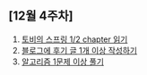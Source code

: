 ## [12월 4주차]
1. [토비의 스프링 1/2 chapter 읽기](study/spring_study_4.md)
1. [블로그에 후기 글 1개 이상 작성하기](https://buddev.tistory.com/84)
1. [알고리즘 1문제 이상 풀기](study/backjoon_10942.java)